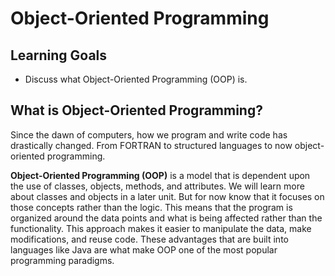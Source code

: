 # Object-Oriented Programming

## Learning Goals

- Discuss what Object-Oriented Programming (OOP) is.

## What is Object-Oriented Programming?

Since the dawn of computers, how we program and write code has drastically
changed. From FORTRAN to structured languages to now object-oriented
programming.

**Object-Oriented Programming (OOP)** is a model that is dependent upon the use
of classes, objects, methods, and attributes. We will learn more about classes
and objects in a later unit. But for now know that it focuses on those concepts
rather than the logic. This means that the program is organized around the data
points and what is being affected rather than the functionality. This approach
makes it easier to manipulate the data, make modifications, and reuse code.
These advantages that are built into languages like Java are what make OOP one
of the most popular programming paradigms.
